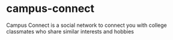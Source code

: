 # campus-connect
Campus Connect is a social network to connect you with college classmates who share similar interests and hobbies
